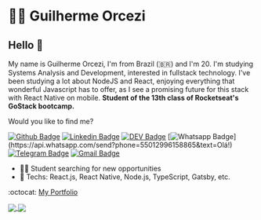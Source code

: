 # :man_technologist: Guilherme Orcezi

## Hello 👋

My name is Guilherme Orcezi, I'm from Brazil (🇧🇷) and I'm 20. I'm studying Systems Analysis and Development, interested in fullstack technology. I've been studying a lot about NodeJS and React, enjoying everything that wonderful Javascript has to offer, as I see a promising future for this stack with React Native on mobile. <b> Student of the 13th class of Rocketseat's GoStack bootcamp. </b>

Would you like to find me?

[![Github Badge](https://img.shields.io/badge/-Github-000?style=flat-square&logo=Github&logoColor=white&link=https://github.com/guilhermeorcezi)](https://github.com/guilhermeorcezi)
[![Linkedin Badge](https://img.shields.io/badge/-LinkedIn-blue?style=flat-square&logo=Linkedin&logoColor=white&link=https://www.linkedin.com/in/guilherme-orcezi)](https://www.linkedin.com/in/guilherme-orcezi)
[![DEV Badge](https://img.shields.io/badge/-DEV.to-000?style=flat-square&logo=dev.to&logoColor=white&link=https://dev.to/guilhermeorcezi)](https://dev.to/guilhermeorcezi)
[![Whatsapp Badge](https://img.shields.io/badge/-Whatsapp-4CA143?style=flat-square&labelColor=4CA143&logo=whatsapp&logoColor=white&link=https://api.whatsapp.com/send?phone=55012996158865&text=Olá!)](https://api.whatsapp.com/send?phone=55012996158865&text=Olá!)
[![Telegram Badge](https://img.shields.io/badge/-Telegram-1ca0f1?style=flat-square&labelColor=1ca0f1&logo=telegram&logoColor=white&link=https://t.me/guilhermeorcezi)](https://t.me/guilhermeorcezi)
[![Gmail Badge](https://img.shields.io/badge/-Gmail-c14438?style=flat-square&logo=Gmail&logoColor=white&link=mailto:guilhermeorcezi@gmail.com)](mailto:guilhermeorcezi@gmail.com)

- :office_worker: Student searching for new opportunities
- :blue_heart: Techs: React.js, React Native, Node.js, TypeScript, Gatsby, etc.

:octocat: [My Portfolio](https://guilhermeorcezi.github.io)

<a href="https://github.com/anuraghazra/github-readme-stats">
  <img align="center" src="https://github-readme-stats.vercel.app/api?username=guilhermeorcezi&show_icons=true&count_private=true&theme=radical&hide=issues" />
</a>
<a href="https://github.com/anuraghazra/github-readme-stats">
  <img align="center" src="https://github-readme-stats.vercel.app/api/top-langs/?username=guilhermeorcezi&layout=compact&theme=radical" />
</a>
